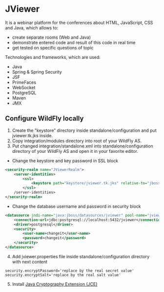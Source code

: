 JViewer
=======

It is a webinar platform for the conferences about HTML, JavaScript, CSS and Java, which allows to:
- create separate rooms (Web and Java)
- demonstrate entered code and result of this code in real time
- get tested on specific questions of topic

Technologies and frameworks, which are used:
- Java
- Spring & Spring Security
- JSF
- PrimeFaces
- WebSocket
- PostgreSQL
- Maven
- JMX

## Configure WildFly locally
1. Create the "keystore" directory inside standalone/configuration and put jviewer.tk.jks inside.
2. Copy integration/modules directory into root of your WildFly AS.
3. Put changed integration/standalone.xml into standalone/configuration directory of your WildFly AS and open it in your favorite editor.
  * Change the keystore and key password in SSL block
```xml
<security-realm name="JViewerRealm">
	<server-identities>
		<ssl>
			<keystore path="keystore/jviewer.tk.jks" relative-to="jboss.server.config.dir" keystore-password="changeit" alias="tomcat" key-password="changeit"/>
		</ssl>
	/server-identities>
</security-realm>
```
  * Change the database username and password in security block
```xml
<datasource jndi-name="java:jboss/datasources/jviewer" pool-name="jviewer" enabled="true" use-java-context="true">
	<connection-url>jdbc:postgresql://localhost:5432/jviewer</connection-url>
	<driver>postgresql</driver>
	<security>
		<user-name>changeit</user-name>
		<password>changeit</password>
	</security>
</datasource>
```
4. Add jviewer.properties file inside standalone/configuration directory with next content
```
security.encryptPassword='replace by the real secret value'
security.encryptSalt='replace by the real salt value'
```
5. Install <a href="http://www.oracle.com/technetwork/java/javase/downloads/jce8-download-2133166.html" target="_blank">Java Cryptography Extension (JCE)</a>
